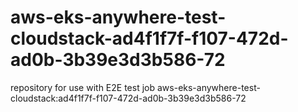 # aws-eks-anywhere-test-cloudstack-ad4f1f7f-f107-472d-ad0b-3b39e3d3b586-72
repository for use with E2E test job aws-eks-anywhere-test-cloudstack:ad4f1f7f-f107-472d-ad0b-3b39e3d3b586-72
